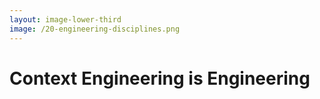 ```yaml
---
layout: image-lower-third
image: /20-engineering-disciplines.png
---
```


# Context Engineering is Engineering

<!--

**Speaker Notes:**
Main message: Context Engineering is a legitimate engineering discipline requiring systematic rigor and expertise

- Engineering discipline
- Same rigor
- Core expertise

*Transition: So what does this mean for engineers who want to stay relevant?*

...

**Reader Notes:**

Here's the crucial point: Context Engineering is engineering. It's not a soft skill or a nice-to-have. It's a core engineering discipline that requires the same rigor and expertise as any other engineering practice. Traditional engineering is about building systems that work reliably and efficiently. Context Engineering is about providing information that enables intelligent systems to work effectively. Both require deep understanding, systematic thinking, and continuous refinement. Both are essential for success in their respective domains.

-->
